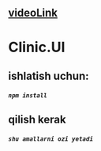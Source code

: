 ## [videoLink](https://youtu.be/52BFfMio-OQ?si=1mL6JFA3uJl7a36C)
 # Clinic.UI
## ishlatish uchun:
##### `npm install`
## qilish kerak
#####  `shu amallarni ozi yetadi`
